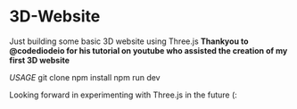 # 3D-Website
Just building some basic 3D website using Three.js
**Thankyou to @codediodeio for his tutorial on youtube 
who assisted the creation of my first 3D website**

*USAGE*
git clone <this-repo>
npm install
npm run dev

Looking forward in experimenting with Three.js in the future (:
